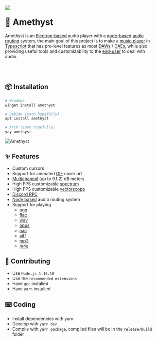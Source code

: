 <img align="left" src="https://media.discordapp.net/attachments/667464431562653706/1025732056124235826/icon.png?width=128&height=128">

# 💎 Amethyst
Amethyst is an [Electron-based](https://electronjs.org/) audio player with a [node-based](https://en.wikipedia.org/wiki/Node_graph_architecture) [audio routing](https://en.wikipedia.org/wiki/Audio_signal_flow) system, the main goal of this project is to make a [music player](https://en.wikipedia.org/wiki/Media_player_software) in [Typescript](https://www.typescriptlang.org/) that has pro-level features as most [DAWs](https://en.wikipedia.org/wiki/Digital_audio_workstation) / [DAEs](https://en.wikipedia.org/wiki/Audio_editing_software), while also providing useful tools and customizability to the [end-user](https://en.wikipedia.org/wiki/End_user) to deal with audio.

<br>
<br>

## 📦 Installation
```bash
# Windows
winget install amethyst

# Debian (soon hopefully)
apt install amethyst

# Arch (soon hopefully)
yay amethyst
```

![Amethyst](https://cdn.discordapp.com/attachments/667464431562653706/1033772275473846322/unknown.png)

## ✨ Features
- Custom cursors
- Support for animated [GIF](https://en.wikipedia.org/wiki/GIF) cover art
- [Multichannel](https://en.wikipedia.org/wiki/Surround_sound) (up to 9.1.2) dB meters
- High FPS customizable [spectrum](https://en.wikipedia.org/wiki/Spectrum_analyzer)
- High FPS customizable [vectorscope](https://en.wikipedia.org/wiki/Vectorscope)
- [Discord RPC](https://discord.com/developers/docs/topics/rpc)
- [Node based](https://en.wikipedia.org/wiki/Node_graph_architecture) audio routing system
- Support for playing 
  - [ogg](https://en.wikipedia.org/wiki/Ogg)
  - [flac](https://en.wikipedia.org/wiki/FLAC)
  - [wav](https://en.wikipedia.org/wiki/WAV)
  - [opus](https://en.wikipedia.org/wiki/Opus_(audio_format))
  - [aac](https://en.wikipedia.org/wiki/Advanced_Audio_Coding)
  - [aiff](https://en.wikipedia.org/wiki/Audio_Interchange_File_Format)
  - [mp3](https://en.wikipedia.org/wiki/MP3)
  - [m4a](https://en.wikipedia.org/wiki/MP4_file_format)

## 📝 Contributing
- Use `Node.js 1.16.10`
- Use the `recommended extensions`
- Have `gcc` installed
- Have `yarn` installed

## ⌨️ Coding
- Install dependencies with `yarn`
- Develop with `yarn dev`
- Compile with `yarn package`, compiled files will be in the `release/build` folder